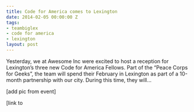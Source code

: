 ```yaml
---
title: Code for America comes to Lexington
date: 2014-02-05 00:00:00 Z
tags:
- teambiglex
- code for america
- lexington
layout: post
---
```

 
<p>Yesterday, we at Awesome Inc were excited to host a reception for Lexington&rsquo;s three new Code for America Fellows. Part of the &ldquo;Peace Corps for Geeks&rdquo;, the team will spend their February in Lexington as part of a 10-month partnership with our city. During this time, they will&hellip;</p>

<p>[add pic from event]</p>

<p>[link to </p>
